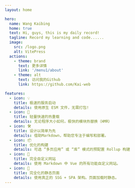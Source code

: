```yaml
---
layout: home

hero:
  name: Wang Kaibing
  home: true
  text: Hi, guys, this is my daily record!
  tagline: Record my learning and code......
  image:
    src: /logo.png
    alt: VitePress
  actions:
    - theme: brand
      text: 更多详情
      link: '/menu1/about'
    - theme: alt
      text: 访问我的Github
      link: https://github.com/Kai-web

features:
  - icon: 💡
    title: 极速的服务启动
    details: 使用原生 ESM 文件，无需打包!
  - icon: 🖖
    title: 轻量快速的热重载
    details: 无论程序大小如何，极快的模块热替换（HMR）
  - icon: 🛠️
    title: 设计以简单为先
    details: 借助Markdown，帮助您专注于编写和部署。
  - icon: 📦
    title: 优化的构建
    details: 可选 “多页应用” 或 “库” 模式的预配置 Rollup 构建
  - icon: 🔩
    title: 完全自定义网站
    details: 使用 Markdown 中 Vue 的所有功能自定义网站。
  - icon: 🔑
    title: 完全化的静态页面
    details: 使用真正的 SSG + SPA 架构。页面加载时静态。
---
```


<style>
    :root {
        --vp-home-hero-name-color: transparent;
        --vp-home-hero-name-background: -webkit-linear-gradient(120deg, #bd34fe, #41d1ff);
        --vp-home-hero-image-background-image: linear-gradient(-45deg,#bd34fe 50%,#4c09b9 50%);
        --vp-home-hero-image-filter: blur(40px);
    }
</style>

